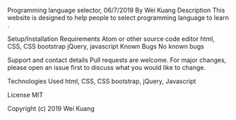 
Programming language selector, 06/7/2019
By Wei Kuang
Description
This website is designed to help people to select programming language to learn .

Setup/Installation Requirements
Atom or other source code editor
html, CSS, CSS bootstrap
jQuery, javascript
Known Bugs
No known bugs

Support and contact details
Pull requests are welcome. For major changes, please open an issue first to discuss what you would like to change.

Technologies Used
html, CSS, CSS bootstrap, jQuery, Javascript

License
MIT

Copyright (c) 2019 Wei Kuang
